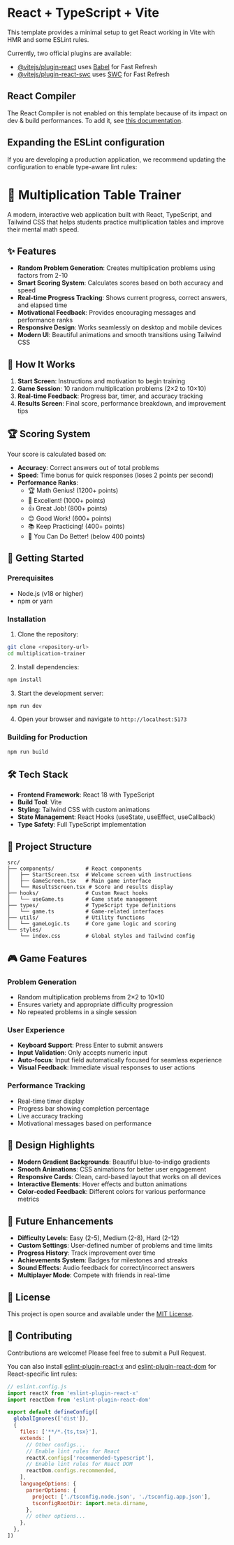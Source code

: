# React + TypeScript + Vite

This template provides a minimal setup to get React working in Vite with HMR and some ESLint rules.

Currently, two official plugins are available:

- [@vitejs/plugin-react](https://github.com/vitejs/vite-plugin-react/blob/main/packages/plugin-react) uses [Babel](https://babeljs.io/) for Fast Refresh
- [@vitejs/plugin-react-swc](https://github.com/vitejs/vite-plugin-react/blob/main/packages/plugin-react-swc) uses [SWC](https://swc.rs/) for Fast Refresh

## React Compiler

The React Compiler is not enabled on this template because of its impact on dev & build performances. To add it, see [this documentation](https://react.dev/learn/react-compiler/installation).

## Expanding the ESLint configuration

If you are developing a production application, we recommend updating the configuration to enable type-aware lint rules:

# 🧮 Multiplication Table Trainer

A modern, interactive web application built with React, TypeScript, and Tailwind CSS that helps students practice multiplication tables and improve their mental math speed.

## ✨ Features

- **Random Problem Generation**: Creates multiplication problems using factors from 2-10
- **Smart Scoring System**: Calculates scores based on both accuracy and speed
- **Real-time Progress Tracking**: Shows current progress, correct answers, and elapsed time
- **Motivational Feedback**: Provides encouraging messages and performance ranks
- **Responsive Design**: Works seamlessly on desktop and mobile devices
- **Modern UI**: Beautiful animations and smooth transitions using Tailwind CSS

## 🎯 How It Works

1. **Start Screen**: Instructions and motivation to begin training
2. **Game Session**: 10 random multiplication problems (2×2 to 10×10)
3. **Real-time Feedback**: Progress bar, timer, and accuracy tracking
4. **Results Screen**: Final score, performance breakdown, and improvement tips

## 🏆 Scoring System

Your score is calculated based on:
- **Accuracy**: Correct answers out of total problems
- **Speed**: Time bonus for quick responses (loses 2 points per second)
- **Performance Ranks**:
  - 🏆 Math Genius! (1200+ points)
  - 🌟 Excellent! (1000+ points)
  - 👍 Great Job! (800+ points)
  - 😊 Good Work! (600+ points)
  - 📚 Keep Practicing! (400+ points)
  - 💪 You Can Do Better! (below 400 points)

## 🚀 Getting Started

### Prerequisites
- Node.js (v18 or higher)
- npm or yarn

### Installation

1. Clone the repository:
```bash
git clone <repository-url>
cd multiplication-trainer
```

2. Install dependencies:
```bash
npm install
```

3. Start the development server:
```bash
npm run dev
```

4. Open your browser and navigate to `http://localhost:5173`

### Building for Production

```bash
npm run build
```

## 🛠️ Tech Stack

- **Frontend Framework**: React 18 with TypeScript
- **Build Tool**: Vite
- **Styling**: Tailwind CSS with custom animations
- **State Management**: React Hooks (useState, useEffect, useCallback)
- **Type Safety**: Full TypeScript implementation

## 📁 Project Structure

```
src/
├── components/          # React components
│   ├── StartScreen.tsx  # Welcome screen with instructions
│   ├── GameScreen.tsx   # Main game interface
│   └── ResultsScreen.tsx # Score and results display
├── hooks/               # Custom React hooks
│   └── useGame.ts       # Game state management
├── types/               # TypeScript type definitions
│   └── game.ts          # Game-related interfaces
├── utils/               # Utility functions
│   └── gameLogic.ts     # Core game logic and scoring
└── styles/
    └── index.css        # Global styles and Tailwind config
```

## 🎮 Game Features

### Problem Generation
- Random multiplication problems from 2×2 to 10×10
- Ensures variety and appropriate difficulty progression
- No repeated problems in a single session

### User Experience
- **Keyboard Support**: Press Enter to submit answers
- **Input Validation**: Only accepts numeric input
- **Auto-focus**: Input field automatically focused for seamless experience
- **Visual Feedback**: Immediate visual responses to user actions

### Performance Tracking
- Real-time timer display
- Progress bar showing completion percentage
- Live accuracy tracking
- Motivational messages based on performance

## 🎨 Design Highlights

- **Modern Gradient Backgrounds**: Beautiful blue-to-indigo gradients
- **Smooth Animations**: CSS animations for better user engagement
- **Responsive Cards**: Clean, card-based layout that works on all devices
- **Interactive Elements**: Hover effects and button animations
- **Color-coded Feedback**: Different colors for various performance metrics

## 🚀 Future Enhancements

- **Difficulty Levels**: Easy (2-5), Medium (2-8), Hard (2-12)
- **Custom Settings**: User-defined number of problems and time limits
- **Progress History**: Track improvement over time
- **Achievements System**: Badges for milestones and streaks
- **Sound Effects**: Audio feedback for correct/incorrect answers
- **Multiplayer Mode**: Compete with friends in real-time

## 📝 License

This project is open source and available under the [MIT License](LICENSE).

## 🤝 Contributing

Contributions are welcome! Please feel free to submit a Pull Request.

You can also install [eslint-plugin-react-x](https://github.com/Rel1cx/eslint-react/tree/main/packages/plugins/eslint-plugin-react-x) and [eslint-plugin-react-dom](https://github.com/Rel1cx/eslint-react/tree/main/packages/plugins/eslint-plugin-react-dom) for React-specific lint rules:

```js
// eslint.config.js
import reactX from 'eslint-plugin-react-x'
import reactDom from 'eslint-plugin-react-dom'

export default defineConfig([
  globalIgnores(['dist']),
  {
    files: ['**/*.{ts,tsx}'],
    extends: [
      // Other configs...
      // Enable lint rules for React
      reactX.configs['recommended-typescript'],
      // Enable lint rules for React DOM
      reactDom.configs.recommended,
    ],
    languageOptions: {
      parserOptions: {
        project: ['./tsconfig.node.json', './tsconfig.app.json'],
        tsconfigRootDir: import.meta.dirname,
      },
      // other options...
    },
  },
])
```
